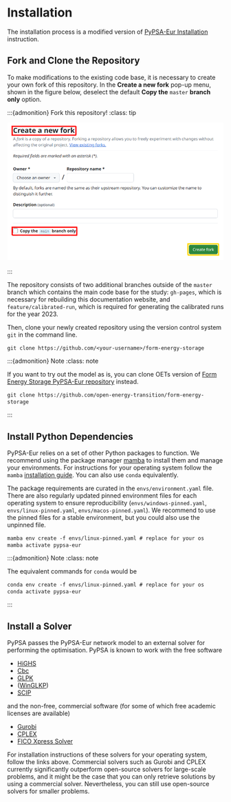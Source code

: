 # Installation

The installation process is a modified version of [PyPSA-Eur Installation](https://pypsa-eur.readthedocs.io/en/latest/installation.html) instruction.

## Fork and Clone the Repository

To make modifications to the existing code base, it is necessary to create your own fork of this repository. In the **Create a new fork** pop-up menu, shown in the figure below, deselect the default **Copy the** `master` **branch only** option.

:::{admonition} Fork this repository!
:class: tip

![fork option](img/fork_option.png)

:::

The repository consists of two additional branches outside of the `master` branch which contains the main code base for the study: `gh-pages`, which is necessary for rebuilding this documentation website, and `feature/calibrated-run`, which is required for generating the calibrated runs for the year 2023.

Then, clone your newly created repository using the version control system `git` in the command line.

```
git clone https://github.com/<your-username>/form-energy-storage
```


:::{admonition} Note
:class: note

If you want to try out the model as is, you can clone OETs version of [Form Energy Storage  PyPSA-Eur repository](https://github.com/open-energy-transition/form-energy-storage) instead. 
    
```
git clone https://github.com/open-energy-transition/form-energy-storage
```

:::


## Install Python Dependencies

PyPSA-Eur relies on a set of other Python packages to function. We recommend using the package manager [mamba](https://mamba.readthedocs.io/en/latest/) to install them and manage your environments. For instructions for your operating system follow the `mamba` [installation guide](https://mamba.readthedocs.io/en/latest/installation/mamba-installation.html). You can also use `conda` equivalently.

The package requirements are curated in the `envs/environment.yaml` file. There are also regularly updated pinned environment files for each operating system to ensure reproducibility (`envs/windows-pinned.yaml`, `envs/linux-pinned.yaml`, `envs/macos-pinned.yaml`). We recommend to use the pinned files for a stable environment, but you could also use the unpinned file.

```
mamba env create -f envs/linux-pinned.yaml # replace for your os
mamba activate pypsa-eur
```
:::{admonition} Note
:class: note

The equivalent commands for `conda` would be

```
conda env create -f envs/linux-pinned.yaml # replace for your os
conda activate pypsa-eur
```

:::

## Install a Solver

PyPSA passes the PyPSA-Eur network model to an external solver for performing the optimisation. PyPSA is known to work with the free software

- [HiGHS](https://highs.dev/)
- [Cbc](https://projects.coin-or.org/Cbc#DownloadandInstall)
- [GLPK](https://www.gnu.org/software/glpk/)
- ([WinGLKP](http://winglpk.sourceforge.net/))
- [SCIP](https://scipopt.github.io/PySCIPOpt/docs/html/index.html)

and the non-free, commercial software (for some of which free academic licenses are available)

- [Gurobi](https://www.gurobi.com/documentation/quickstart.html)
- [CPLEX](https://www.ibm.com/products/ilog-cplex-optimization-studio)
- [FICO Xpress Solver](https://www.fico.com/de/products/fico-xpress-solver)

For installation instructions of these solvers for your operating system, follow the links above. Commercial solvers such as Gurobi and CPLEX currently significantly outperform open-source solvers for large-scale problems, and it might be the case that you can only retrieve solutions by using a commercial solver. Nevertheless, you can still use open-source solvers for smaller problems.


